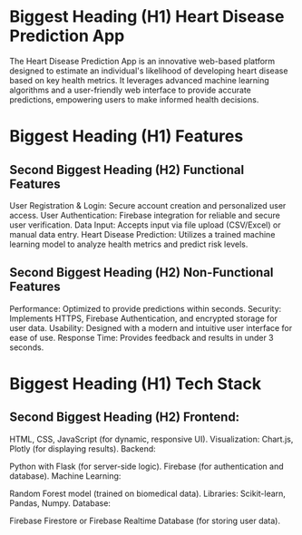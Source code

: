 # **Biggest Heading (H1)** Heart Disease Prediction App
The Heart Disease Prediction App is an innovative web-based platform designed to estimate an individual's likelihood of developing heart disease based on key health metrics. It leverages advanced machine learning algorithms and a user-friendly web interface to provide accurate predictions, empowering users to make informed health decisions.

# **Biggest Heading (H1)** Features
## **Second Biggest Heading (H2)** Functional Features
User Registration & Login: Secure account creation and personalized user access.
User Authentication: Firebase integration for reliable and secure user verification.
Data Input: Accepts input via file upload (CSV/Excel) or manual data entry.
Heart Disease Prediction: Utilizes a trained machine learning model to analyze health metrics and predict risk levels.
## **Second Biggest Heading (H2)** Non-Functional Features
Performance: Optimized to provide predictions within seconds.
Security: Implements HTTPS, Firebase Authentication, and encrypted storage for user data.
Usability: Designed with a modern and intuitive user interface for ease of use.
Response Time: Provides feedback and results in under 3 seconds.
 # **Biggest Heading (H1)** Tech Stack
## **Second Biggest Heading (H2)** Frontend:

HTML, CSS, JavaScript (for dynamic, responsive UI).
Visualization: Chart.js, Plotly (for displaying results).
Backend:

Python with Flask (for server-side logic).
Firebase (for authentication and database).
Machine Learning:

Random Forest model (trained on biomedical data).
Libraries: Scikit-learn, Pandas, Numpy.
Database:

Firebase Firestore or Firebase Realtime Database (for storing user data).
